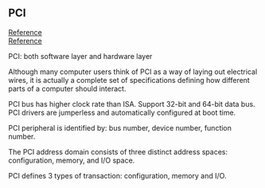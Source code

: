 ## PCI ## 

[Reference](https://www.oreilly.com/library/view/linux-device-drivers/0596005903/ch12.html)   
[Reference](https://docs.oracle.com/cd/E19120-01/open.solaris/819-3196/hwovr-25/index.html)

PCI: both software layer and hardware layer    

Although many computer users think of PCI as a way of laying out electrical wires, it is actually a complete set of specifications defining how different parts of a computer should interact.

PCI bus has higher clock rate than ISA. Support 32-bit and 64-bit data bus. PCI drivers are jumperless and automatically configured at boot time.    

PCI peripheral is identified by: bus number, device number, function number.     

The PCI address domain consists of three distinct address spaces: configuration, memory, and I/O space. 

PCI defines 3 types of transaction: configuration, memory and I/O.    




